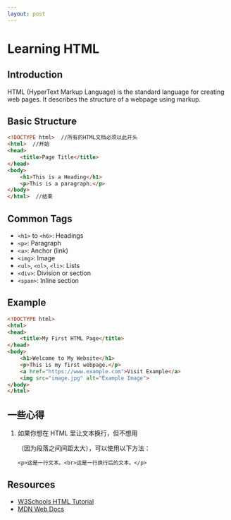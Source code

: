 ```yaml
---
layout: post
---
```


# Learning HTML

## Introduction
HTML (HyperText Markup Language) is the standard language for creating web pages. It describes the structure of a webpage using markup.

## Basic Structure
```html
<!DOCTYPE html>  //所有的HTML文档必须以此开头
<html>  //开始
<head>
    <title>Page Title</title>
</head>
<body>
    <h1>This is a Heading</h1>
    <p>This is a paragraph.</p>
</body>
</html>  //结束
```

## Common Tags
- `<h1>` to `<h6>`: Headings
- `<p>`: Paragraph
- `<a>`: Anchor (link)
- `<img>`: Image
- `<ul>`, `<ol>`, `<li>`: Lists
- `<div>`: Division or section
- `<span>`: Inline section

## Example
```html
<!DOCTYPE html>
<html>
<head>
    <title>My First HTML Page</title>
</head>
<body>
    <h1>Welcome to My Website</h1>
    <p>This is my first webpage.</p>
    <a href="https://www.example.com">Visit Example</a>
    <img src="image.jpg" alt="Example Image">
</body>
</html>
```

## 一些心得

1. 如果你想在 HTML 里让文本换行，但不想用 <p>（因为段落之间间距太大），可以使用以下方法：

    ```<p>这是一行文本。<br>这是一行换行后的文本。</p>```

## Resources
- [W3Schools HTML Tutorial](https://www.w3schools.com/html/)
- [MDN Web Docs](https://developer.mozilla.org/en-US/docs/Web/HTML)
